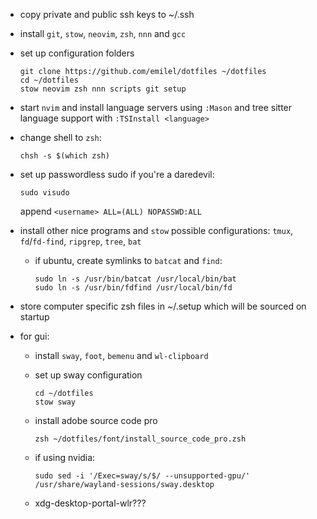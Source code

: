 * copy private and public ssh keys to ~/.ssh

* install `git`, `stow`, `neovim`, `zsh`, `nnn` and `gcc`

* set up configuration folders

  ```
  git clone https://github.com/emilel/dotfiles ~/dotfiles
  cd ~/dotfiles
  stow neovim zsh nnn scripts git setup
  ```

* start `nvim` and install language servers using `:Mason` and tree sitter
  language support with `:TSInstall <language>`

* change shell to `zsh`:

  ```
  chsh -s $(which zsh)
  ```

* set up passwordless sudo if you're a daredevil:

  ```
  sudo visudo
  ```

  append `<username> ALL=(ALL) NOPASSWD:ALL`

* install other nice programs and `stow` possible configurations: `tmux`,
  `fd`/`fd-find`, `ripgrep`, `tree`, `bat`

  * if ubuntu, create symlinks to `batcat` and `find`:

    ```
    sudo ln -s /usr/bin/batcat /usr/local/bin/bat
    sudo ln -s /usr/bin/fdfind /usr/local/bin/fd
    ```

* store computer specific zsh files in ~/.setup which will be sourced on startup

* for gui:

  * install `sway`, `foot`, `bemenu` and `wl-clipboard`

  * set up sway configuration

    ```
    cd ~/dotfiles
    stow sway
    ```

  * install adobe source code pro

    ```
    zsh ~/dotfiles/font/install_source_code_pro.zsh
    ```

  * if using nvidia:

    ```
    sudo sed -i '/Exec=sway/s/$/ --unsupported-gpu/' /usr/share/wayland-sessions/sway.desktop
    ```

  * xdg-desktop-portal-wlr???
